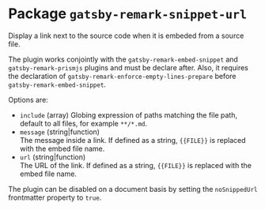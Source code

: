 
# Package `gatsby-remark-snippet-url`

Display a link next to the source code when it is embeded from a source file.

The plugin works conjointly with the `gatsby-remark-embed-snippet` and `gatsby-remark-prismjs` plugins and must be declare after. Also, it requires the declaration of `gatsby-remark-enforce-empty-lines-prepare` before `gatsby-remark-embed-snippet`.

Options are:

* `include` (array)
  Globing expression of paths matching the file path, default to all files, for example `**/*.md`.
* `message` (string|function)   
  The message inside a link. If defined as a string, `{{FILE}}` is replaced with
  the embed file name.
* `url` (string|function)   
  The URL of the link. If defined as a string, `{{FILE}}` is replaced with
  the embed file name.

The plugin can be disabled on a document basis by setting the `noSnippedUrl` frontmatter property to `true`.
